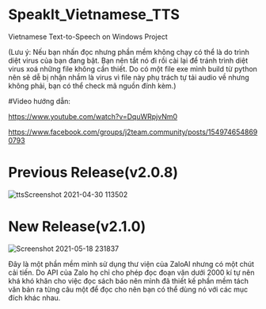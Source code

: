 # SpeakIt_Vietnamese_TTS
Vietnamese Text-to-Speech on Windows Project

(Lưu ý: Nếu bạn nhấn đọc nhưng phần mềm không chạy có thể là do trình diệt virus của bạn đang bật. Bạn nên tắt nó đi rồi cài lại để tránh trình diệt virus xoá những file không cần thiết. Do có một file exe mình build từ python nên sẽ dễ bị nhận nhầm là virus vì file này phụ trách tự tải audio về nhưng không phải, bạn có thể check mã nguồn đính kèm.)

#Video hướng dẫn:

https://www.youtube.com/watch?v=DquWRpjvNm0

https://www.facebook.com/groups/j2team.community/posts/1549746548690793

# Previous Release(v2.0.8)

![ttsScreenshot 2021-04-30 113502](https://user-images.githubusercontent.com/48487157/116680887-6fe05380-a9d6-11eb-9776-bd7b812c5ecf.png)

# New Release(v2.1.0)

![Screenshot 2021-05-18 231837](https://user-images.githubusercontent.com/48487157/118687595-673da900-b82f-11eb-84f4-a85fa1075ac1.png)

Đây là một phần mềm mình sử dụng thư viện của ZaloAI nhưng có một chút cải tiến.
Do API của Zalo họ chỉ cho phép đọc đoạn văn dưới 2000 kí tự nên khá khó khăn cho việc đọc sách báo nên mình đã thiết kế phần mềm tách văn bản ra từng câu một để đọc cho nên bạn có thể dùng nó với các mục đích khác nhau.
